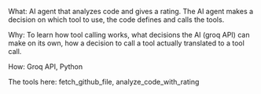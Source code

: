 What: AI agent that analyzes code and gives a rating. The AI agent makes a decision on which tool to use, the code defines and calls the tools.

Why: To learn how tool calling works, what decisions the AI (groq API) can make on its own, how a decision to call a tool actually translated to a tool call.

How: Groq API, Python

The tools here: fetch_github_file, analyze_code_with_rating
